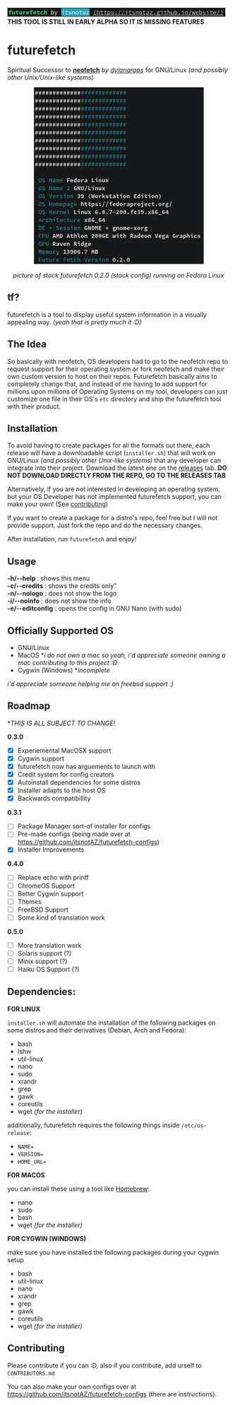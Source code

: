 ![epicus](https://github.com/itsnotAZ/futurefetch/blob/main/assets/thing2.png "yes")\
**THIS TOOL IS STILL IN EARLY ALPHA SO IT IS MISSING FEATURES**

# futurefetch
Spiritual Successor to **[neofetch](https://github.com/dylanaraps/neofetch)** *by [dylanaraps](https://github.com/dylanaraps)* for GNU/Linux *(and possibly other Unix/Unix-like systems)*

<p align="center"><img src="https://github.com/itsnotAZ/futurefetch/blob/main/assets/thing.png" /></p>
<p align="center"><em>picture of stock futurefetch 0.2.0 (stock config) running on Fedora Linux</em></p>

## tf?
futurefetch is a tool to display useful system information in a visually appealing way. *(yeah that is pretty much it :D)*

## The Idea
So basically with neofetch, OS developers had to go to the neofetch repo to request support for their operating system or fork neofetch and make their own custom version to host on their repos. Futurefetch basically aims to completely change that, and instead of me having to add support for millions upon millions of Operating Systems on my tool, developers can just customize one file in their OS's `etc` directory and ship the futurefetch tool with their product. 

## Installation
To avoid having to create packages for all the formats out there, each release will have a downloadable script (`installer.sh`) that will work on GNU/Linux *(and possibly other Unix-like systems)* that any developer can integrate into their project. Download the latest one on the [releases](https://github.com/itsnotAZ/futurefetch/releases) tab. **DO NOT DOWNLOAD DIRECTLY FROM THE REPO, GO TO THE RELEASES TAB**

Alternatively, if you are not interested in developing an operating system, but your OS Developer has not implemented futurefetch support, you can make your own! (See [contributing](https://github.com/itsnotAZ/futurefetch/blob/main/README.md#contributing))

If you want to create a package for a distro's repo, feel free but I will not provide support. Just fork the repo and do the necessary changes.

After installation, run `futurefetch` and enjoy!

## Usage

**-h/--help**       : shows this menu\
**-c/--credits**    : shows the credits only"\
**-n/--nologo**     : does not show the logo\
**-i/--noinfo**     : does not show the info\
**-e/--editconfig** : opens the config in GNU Nano (with sudo)

## Officially Supported OS

- GNU/Linux
- MacOS **i do not own a mac so yeah, i'd appreciate someone owning a mac contributing to this project :D*
- Cygwin (Windows) **incomplete*

*i'd appreciate someone helping me on freebsd support :)*

## Roadmap

**THIS IS ALL SUBJECT TO CHANGE!*

**0.3.0**

- [x] Experiemental MacOSX support
- [x] Cygwin support
- [x] futurefetch now has arguements to launch with
- [x] Credit system for config creators
- [x] Autoinstall dependencies for some distros
- [x] Installer adapts to the host OS
- [x] Backwards compatibillity

**0.3.1**

- [ ] Package Manager sort-of installer for configs
- [ ] Pre-made configs (being made over at https://github.com/itsnotAZ/futurefetch-configs)
- [x] Installer Improvements

**0.4.0**

- [ ] Replace echo with printf
- [ ] ChromeOS Support
- [ ] Better Cygwin support
- [ ] Themes
- [ ] FreeBSD Support
- [ ] Some kind of translation work

**0.5.0**

- [ ] More translation work
- [ ] Solaris support (?)
- [ ] Minix support (?)
- [ ] Haiku OS Support (?)

## Dependencies:


**FOR LINUX**

`installer.sh` will automate the installation of the following packages on some distros and their derivatives (Debian, Arch and Fedora):

- bash
- lshw
- util-linux
- nano
- sudo
- xrandr
- grep
- gawk
- coreutils
- wget *(for the installer)*

additionally, futurefetch requires the following things inside `/etc/os-release`:

- `NAME=`
- `VERSION=`
- `HOME_URL=`

**FOR MACOS**

you can install these using a tool like [Homebrew](https://brew.sh/):

- nano
- sudo
- bash
- wget *(for the installer)*

**FOR CYGWIN (WINDOWS)**

make sure you have installed the following packages during your cygwin setup

- bash
- util-linux
- nano
- xrandr
- grep
- gawk
- coreutils
- wget *(for the installer)*

## Contributing

Please contribute if you can :D, also if you contribute, add urself to `CONTRIBUTORS.md`

You can also make your own configs over at https://github.com/itsnotAZ/futurefetch-configs (there are instructions).
